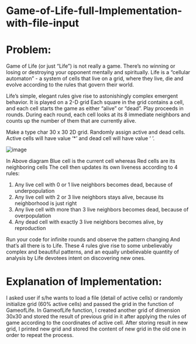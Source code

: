 # Game-of-Life-full-Implementation-with-file-input

# Problem:
Game of Life (or just “Life”) is not really a game. There’s no winning or losing or destroying your opponent mentally and spiritually. Life is a “cellular automaton” - a system of cells that live on a grid, where they live, die and evolve according to the rules that govern their world. 

Life’s simple, elegant rules give rise to astonishingly complex emergent behavior. It is played on a 2-D grid Each square in the grid contains a cell, and each cell starts the game as either “alive” or “dead”. Play proceeds in rounds. During each round, each cell looks at its 8 immediate neighbors and counts up the number of them that are currently alive. 

Make a type char 30 x 30 2D grid. Randomly assign active and dead cells. Active cells will have value ‘*’ and dead cell will have value ‘ ’.

![image](https://user-images.githubusercontent.com/87650614/151595688-dda895eb-070c-4410-8683-9822da556546.png)

In Above diagram Blue cell is the current cell whereas Red cells are its neighboring cells
The cell then updates its own liveness according to 4 rules:
  1. Any live cell with 0 or 1 live neighbors becomes dead, because of underpopulation
  2. Any live cell with 2 or 3 live neighbors stays alive, because its neighborhood is just right
  3. Any live cell with more than 3 live neighbors becomes dead, because of overpopulation
  4. Any dead cell with exactly 3 live neighbors becomes alive, by reproduction
  
Run your code for infinite rounds and observe the pattern changing 
And that’s all there is to Life. These 4 rules give rise to some unbelievably complex and beautiful patterns, and an equally unbelievable quantity of analysis by Life devotees intent on discovering new ones.

# Explanation of Implementation:
I asked user if s/he wants to load a file (detail of active cells) or randomly initialize grid (60% active cells) and passed the grid in the function of GameofLife. In GameofLife function, I created another grid of dimension 30x30 and stored the result of previous grid in it after applying the rules of game according to the coordinates of active cell. After storing result in new grid, I printed new grid and stored the content of new grid in the old one in order to repeat the process.
